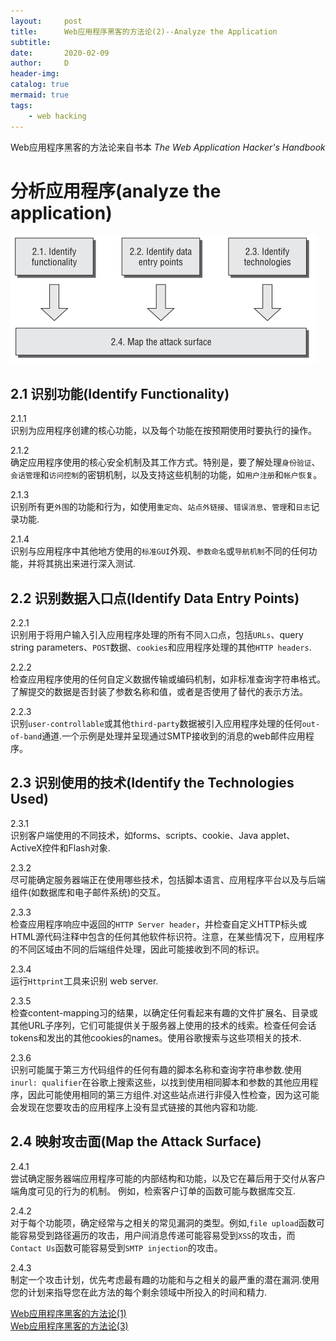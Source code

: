 ```yaml
---
layout:     post
title:      Web应用程序黑客的方法论(2)--Analyze the Application
subtitle:   
date:       2020-02-09
author:     D
header-img: 
catalog: true
mermaid: true
tags:
    - web hacking
---
```


Web应用程序黑客的方法论来自书本 *The Web Application Hacker's Handbook*

# 分析应用程序(analyze the application)

![analyzing the application](/img/analyzing-the-application.png)

## 2.1 识别功能(Identify Functionality)

2.1.1<br>
识别为应用程序创建的核心功能，以及每个功能在按预期使用时要执行的操作。

2.1.2<br>
确定应用程序使用的核心安全机制及其工作方式。特别是，要了解处理`身份验证`、`会话管理`和`访问控制`的密钥机制，以及支持这些机制的功能，如`用户注册`和`帐户恢复`。

2.1.3<br>
识别所有更`外围`的功能和行为，如使用`重定向`、`站点外链接`、`错误消息`、`管理`和`日志`记录功能.

2.1.4<br>
识别与应用程序中其他地方使用的`标准GUI`外观、`参数命名`或`导航机制`不同的任何功能，并将其挑出来进行深入测试.

## 2.2 识别数据入口点(Identify Data Entry Points)

2.2.1<br>
识别用于将用户输入引入应用程序处理的所有不同`入口`点，包括`URLs`、query string parameters、`POST`数据、`cookies`和应用程序处理的其他`HTTP headers`.

2.2.2<br>
检查应用程序使用的任何自定义数据传输或编码机制，如非标准查询字符串格式。了解提交的数据是否封装了参数名称和值，或者是否使用了替代的表示方法。

2.2.3<br>
识别`user-controllable`或其他`third-party`数据被引入应用程序处理的任何`out-of-band`通道.一个示例是处理并呈现通过SMTP接收到的消息的web邮件应用程序。

## 2.3 识别使用的技术(Identify the Technologies Used)

2.3.1<br>
识别客户端使用的不同技术，如forms、scripts、cookie、Java applet、ActiveX控件和Flash对象.

2.3.2<br>
尽可能确定服务器端正在使用哪些技术，包括脚本语言、应用程序平台以及与后端组件(如数据库和电子邮件系统)的交互。

2.3.3<br>
检查应用程序响应中返回的`HTTP Server header`，并检查自定义HTTP标头或HTML源代码注释中包含的任何其他软件标识符。注意，在某些情况下，应用程序的不同区域由不同的后端组件处理，因此可能接收到不同的标识。

2.3.4<br>
运行`Httprint`工具来识别 web server.

2.3.5<br>
检查content-mapping习的结果，以确定任何看起来有趣的文件扩展名、目录或其他URL子序列，它们可能提供关于服务器上使用的技术的线索。检查任何会话tokens和发出的其他cookies的names。使用谷歌搜索与这些项相关的技术.

2.3.6<br>
识别可能属于第三方代码组件的任何有趣的脚本名称和查询字符串参数.使用`inurl: qualifier`在谷歌上搜索这些，以找到使用相同脚本和参数的其他应用程序，因此可能使用相同的第三方组件.对这些站点进行非侵入性检查，因为这可能会发现在您要攻击的应用程序上没有显式链接的其他内容和功能.

## 2.4 映射攻击面(Map the Attack Surface)

2.4.1<br>
尝试确定服务器端应用程序可能的内部结构和功能，以及它在幕后用于交付从客户端角度可见的行为的机制。 例如，检索客户订单的函数可能与数据库交互.

2.4.2<br>
对于每个功能项，确定经常与之相关的常见漏洞的类型。例如,`file upload`函数可能容易受到路径遍历的攻击，用户间消息传递可能容易受到`XSS`的攻击，而`Contact Us`函数可能容易受到`SMTP injection`的攻击。

2.4.3<br>
制定一个攻击计划，优先考虑最有趣的功能和与之相关的最严重的潜在漏洞.使用您的计划来指导您在此方法的每个剩余领域中所投入的时间和精力.

[Web应用程序黑客的方法论(1)](https://dm116.github.io/2020/02/03/web-application-hacker-methodology/)<br>
[Web应用程序黑客的方法论(3)](https://dm116.github.io/2020/02/09/web-application-hacker-methodology_3/)
